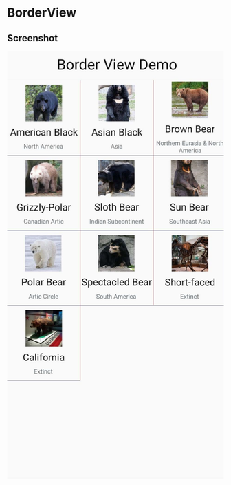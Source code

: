# BorderView

## Screenshot

<img src="https://github.com/dinesh4official/BorderView/blob/master/ScreenShot/BorderView.JPEG">

